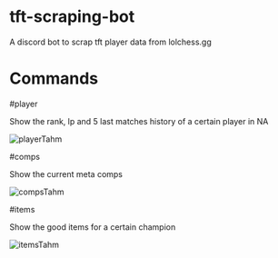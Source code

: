 # tft-scraping-bot
A discord bot to scrap tft player data from lolchess.gg

# Commands

#player

Show the rank, lp and 5 last matches history of a certain player in NA

![playerTahm](https://user-images.githubusercontent.com/71415872/109667083-b3018000-7b67-11eb-988f-e81164b94482.png)

#comps

Show the current meta comps

![compsTahm](https://user-images.githubusercontent.com/71415872/109667142-bf85d880-7b67-11eb-92ad-d5a458c991da.png)

#items

Show the good items for a certain champion

![itemsTahm](https://user-images.githubusercontent.com/71415872/109667237-d9272000-7b67-11eb-8c8f-5df4178cdb42.png)
